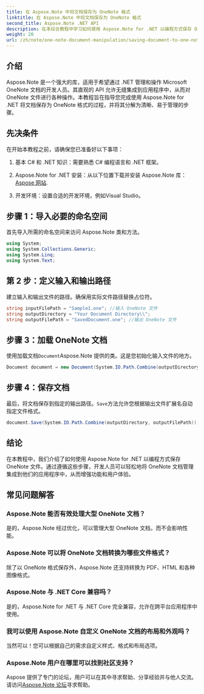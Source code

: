 ```yaml
---
title: 在 Aspose.Note 中将文档保存为 OneNote 格式
linktitle: 在 Aspose.Note 中将文档保存为 OneNote 格式
second_title: Aspose.Note .NET API
description: 在本综合教程中学习如何使用 Aspose.Note for .NET 以编程方式保存 OneNote 文档。了解分步指南，引导您完成整个过程 - 从加载现有 OneNote 文件到以所需格式保存它们。
weight: 20
url: /zh/note/one-note-document-manipulation/saving-document-to-one-note-format/
---
```

## 介绍

Aspose.Note 是一个强大的库，适用于希望通过 .NET 管理和操作 Microsoft OneNote 文档的开发人员。其直观的 API 允许无缝集成到应用程序中，从而对 OneNote 文件进行各种操作。本教程旨在指导您完成使用 Aspose.Note for .NET 将文档保存为 OneNote 格式的过程，并将其分解为清晰、易于管理的步骤。

## 先决条件

在开始本教程之前，请确保您已准备好以下事项：

1. 基本 C# 和 .NET 知识：需要熟悉 C# 编程语言和 .NET 框架。
   
2.  Aspose.Note for .NET 安装：从以下位置下载并安装 Aspose.Note 库：[Aspose 网站](https://releases.aspose.com/note/net/).

3. 开发环境：设置合适的开发环境，例如Visual Studio。

## 步骤 1：导入必要的命名空间

首先导入所需的命名空间来访问 Aspose.Note 类和方法。

```csharp
using System;
using System.Collections.Generic;
using System.Linq;
using System.Text;
```

## 第 2 步：定义输入和输出路径

建立输入和输出文件的路径。确保用实际文件路径替换占位符。

```csharp
string inputFilePath = "Sample1.one"; //输入 OneNote 文件
string outputDirectory = "Your Document Directory\\";
string outputFilePath = "SavedDocument.one"; //输出 OneNote 文件
```

## 步骤 3：加载 OneNote 文档

使用加载文档`Document`Aspose.Note 提供的类。这是您初始化输入文件的地方。

```csharp
Document document = new Document(System.IO.Path.Combine(outputDirectory, inputFilePath));
```

## 步骤 4：保存文档

最后，将文档保存到指定的输出路径。`Save`方法允许您根据输出文件扩展名自动指定文件格式。

```csharp
document.Save(System.IO.Path.Combine(outputDirectory, outputFilePath));
```

## 结论

在本教程中，我们介绍了如何使用 Aspose.Note for .NET 以编程方式保存 OneNote 文件。通过遵循这些步骤，开发人员可以轻松地将 OneNote 文档管理集成到他们的应用程序中，从而增强功能和用户体验。

## 常见问题解答

### Aspose.Note 能否有效处理大型 OneNote 文档？

是的，Aspose.Note 经过优化，可以管理大型 OneNote 文档，而不会影响性能。

### Aspose.Note 可以将 OneNote 文档转换为哪些文件格式？

除了以 OneNote 格式保存外，Aspose.Note 还支持转换为 PDF、HTML 和各种图像格式。

### Aspose.Note 与 .NET Core 兼容吗？

是的，Aspose.Note for .NET 与 .NET Core 完全兼容，允许在跨平台应用程序中使用。

### 我可以使用 Aspose.Note 自定义 OneNote 文档的布局和外观吗？

当然可以！您可以根据自己的需求自定义样式、格式和布局选项。

### Aspose.Note 用户在哪里可以找到社区支持？

 Aspose 提供了专门的论坛，用户可以在其中寻求帮助、分享经验并与他人交流。请访问[Aspose.Note 论坛](https://forum.aspose.com/c/note/28)寻求帮助。